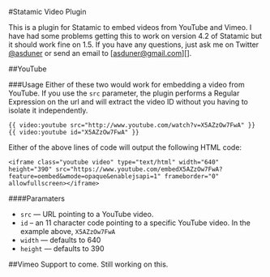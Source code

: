 #Statamic Video Plugin

This is a plugin for Statamic to embed videos from YouTube and Vimeo. I have had some problems getting this to work on version 4.2 of Statamic but it should work fine on 1.5. If you have any questions, just ask me on Twitter [@asduner][twitter] or send an email to [asduner@gmail.com][].

##YouTube

###Usage
Either of these two would work for embedding a video from YouTube. If you use the `src` parameter, the plugin performs a Regular Expression on the url and will extract the video ID without you having to isolate it independently.

	{{ video:youtube src="http://www.youtube.com/watch?v=X5AZzOw7FwA" }}
	{{ video:youtube id="X5AZzOw7FwA" }}
	
Either of the above lines of code will output the following HTML code:
	
	<iframe class="youtube video" type="text/html" width="640" height="390" src="https://www.youtube.com/embedX5AZzOw7FwA?feature=oembed&wmode=opaque&enablejsapi=1" frameborder="0" allowfullscreen></iframe>


####Paramaters
* `src` — URL pointing to a YouTube video. 
* `id` – an 11 character code pointing to a specific YouTube video. In the example above, `X5AZzOw7FwA`
* `width` — defaults to 640
* `height` — defaults to 390

##Vimeo
Support to come. Still working on this.

[twitter]:https://twitter.com/asduner
